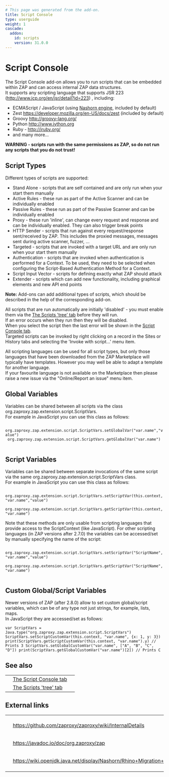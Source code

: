 ```yaml
---
# This page was generated from the add-on.
title: Script Console
type: userguide
weight: 1
cascade:
  addon:
    id: scripts
    version: 31.0.0
---
```


# Script Console

The Script Console add-on allows you to run scripts that can be embedded within ZAP and can access internal ZAP data structures.  
It supports any scripting language that supports JSR 223 (http://www.jcp.org/en/jsr/detail?id=223) , including:

* ECMAScript / JavaScript (using [Nashorn engine](https://docs.oracle.com/javase/8/docs/technotes/guides/scripting/nashorn/), included by default)
* Zest <https://developer.mozilla.org/en-US/docs/zest> (included by default)
* Groovy <http://groovy-lang.org/>
* Python <http://www.jython.org>
* Ruby - <http://jruby.org/>
* and many more...

**WARNING - scripts run with the same permissions as ZAP, so do not run any scripts that you do not trust!**

## Script Types

Different types of scripts are supported:

* Stand Alone - scripts that are self contained and are only run when your start them manually
* Active Rules - these run as part of the Active Scanner and can be individually enabled
* Passive Rules - these run as part of the Passive Scanner and can be individually enabled
* Proxy - these run 'inline', can change every request and response and can be individually enabled. They can also trigger break points
* HTTP Sender - scripts that run against every request/response sent/received by ZAP. This includes the proxied messages, messages sent during active scanner, fuzzer, ...
* Targeted - scripts that are invoked with a target URL and are only run when your start them manually
* Authentication - scripts that are invoked when authentication is performed for a Context. To be used, they need to be selected when configuring the Script-Based Authentication Method for a Context.
* Script Input Vector - scripts for defining exactly what ZAP should attack
* Extender - scripts which can add new functionality, including graphical elements and new API end points

**Note:** Add-ons can add additional types of scripts, which should be described in the help of the corresponding add-on.

All scripts that are run automatically are initially 'disabled' - you must enable them via the [The Scripts 'tree' tab](/docs/desktop/addons/script-console/tree/)
before they will run.  
If an error occurs when they run then they will be disabled.  
When you select the script then the last error will be shown in the [Script Console tab](/docs/desktop/addons/script-console/console/).  
Targeted scripts can be invoked by right clicking on a record in the Sites or History tabs and selecting the 'Invoke with script...' menu item.

All scripting languages can be used for all script types, but only those languages that have been downloaded from the ZAP Marketplace
will typically have templates. However you may well be able to adapt a template for another language.  
If your favourite language is not available on the Marketplace then please raise a new issue via the "Online/Report an issue" menu item.  

## Global Variables

Variables can be shared between all scripts via the class org.zaproxy.zap.extension.script.ScriptVars.  
For example in JavaScript you can use this class as follows:  

`
org.zaproxy.zap.extension.script.ScriptVars.setGlobalVar("var.name","value")`  
`
org.zaproxy.zap.extension.script.ScriptVars.getGlobalVar("var.name")`  
`
`

## Script Variables

Variables can be shared between separate invocations of the same script via the same org.zaproxy.zap.extension.script.ScriptVars class.  
For example in JavaScript you can use this class as follows:  

`
org.zaproxy.zap.extension.script.ScriptVars.setScriptVar(this.context, "var.name","value")`  
`
org.zaproxy.zap.extension.script.ScriptVars.getScriptVar(this.context, "var.name")`  
`
`   
Note that these methods are only usable from scripting languages that provide access to the ScriptContext (like JavaScript). For other scripting languages (in ZAP versions after 2.7.0) the variables can be accessed/set by manually specifying the name of the script:  

`
org.zaproxy.zap.extension.script.ScriptVars.setScriptVar("ScriptName", "var.name","value")`  
`
org.zaproxy.zap.extension.script.ScriptVars.getScriptVar("ScriptName", "var.name")`  
`
`

## Custom Global/Script Variables

Newer versions of ZAP (after 2.8.0) allow to set custom global/script variables, which can be of any type not just strings, for example, lists, maps.  
In JavaScript they are accessed/set as follows:  

`
var ScriptVars = Java.type("org.zaproxy.zap.extension.script.ScriptVars")
ScriptVars.setScriptCustomVar(this.context, "var.name", {x: 1, y: 3})
print(ScriptVars.getScriptCustomVar(this.context, "var.name").y) // Prints 3
ScriptVars.setGlobalCustomVar("var.name", ["A", "B", "C", "D"])
print(ScriptVars.getGlobalCustomVar("var.name")[2]) // Prints C
`

## See also

|   |                                                                        |   |
|---|------------------------------------------------------------------------|---|
|   | [The Script Console tab](/docs/desktop/addons/script-console/console/) |   |
|   | [The Scripts 'tree' tab](/docs/desktop/addons/script-console/tree/)    |   |

## External links

|   |                                                                       |                       |
|---|-----------------------------------------------------------------------|-----------------------|
|   | <https://github.com/zaproxy/zaproxy/wiki/InternalDetails>             | ZAP internal objects  |
|   | <https://javadoc.io/doc/org.zaproxy/zap>                              | ZAP javadocs          |
|   | <https://wiki.openjdk.java.net/display/Nashorn/Rhino+Migration+Guide> | Rhino Migration Guide |
